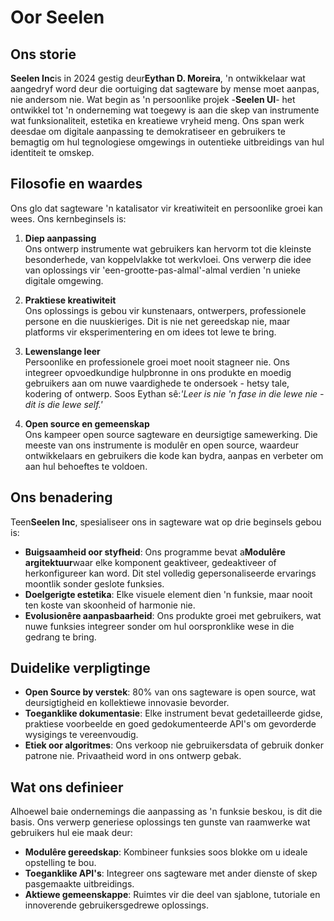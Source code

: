 # Oor Seelen

## Ons storie

**Seelen Inc**is in 2024 gestig deur**Eythan D. Moreira**, 'n ontwikkelaar wat
aangedryf word deur die oortuiging dat sagteware by mense moet aanpas, nie
andersom nie. Wat begin as 'n persoonlike projek -**Seelen UI**- het ontwikkel
tot 'n onderneming wat toegewy is aan die skep van instrumente wat
funksionaliteit, estetika en kreatiewe vryheid meng. Ons span werk deesdae om
digitale aanpassing te demokratiseer en gebruikers te bemagtig om hul
tegnologiese omgewings in outentieke uitbreidings van hul identiteit te omskep.

## Filosofie en waardes

Ons glo dat sagteware 'n katalisator vir kreatiwiteit en persoonlike groei kan
wees. Ons kernbeginsels is:

1. **Diep aanpassing**\
   Ons ontwerp instrumente wat gebruikers kan hervorm tot die kleinste
   besonderhede, van koppelvlakke tot werkvloei. Ons verwerp die idee van
   oplossings vir 'een-grootte-pas-almal'-almal verdien 'n unieke digitale
   omgewing.

2. **Praktiese kreatiwiteit**\
   Ons oplossings is gebou vir kunstenaars, ontwerpers, professionele persone en
   die nuuskieriges. Dit is nie net gereedskap nie, maar platforms vir
   eksperimentering en om idees tot lewe te bring.

3. **Lewenslange leer**\
   Persoonlike en professionele groei moet nooit stagneer nie. Ons integreer
   opvoedkundige hulpbronne in ons produkte en moedig gebruikers aan om nuwe
   vaardighede te ondersoek - hetsy tale, kodering of ontwerp. Soos Eythan
   sê:_'Leer is nie 'n fase in die lewe nie - dit is die lewe self.'_

4. **Open source en gemeenskap**\
   Ons kampeer open source sagteware en deursigtige samewerking. Die meeste van
   ons instrumente is modulêr en open source, waardeur ontwikkelaars en
   gebruikers die kode kan bydra, aanpas en verbeter om aan hul behoeftes te
   voldoen.

## Ons benadering

Teen**Seelen Inc**, spesialiseer ons in sagteware wat op drie beginsels gebou
is:

- **Buigsaamheid oor styfheid**: Ons programme bevat a**Modulêre
  argitektuur**waar elke komponent geaktiveer, gedeaktiveer of herkonfigureer
  kan word. Dit stel volledig gepersonaliseerde ervarings moontlik sonder
  geslote funksies.
- **Doelgerigte estetika**: Elke visuele element dien 'n funksie, maar nooit ten
  koste van skoonheid of harmonie nie.
- **Evolusionêre aanpasbaarheid**: Ons produkte groei met gebruikers, wat nuwe
  funksies integreer sonder om hul oorspronklike wese in die gedrang te bring.

## Duidelike verpligtinge

- **Open Source by verstek**: 80% van ons sagteware is open source, wat
  deursigtigheid en kollektiewe innovasie bevorder.
- **Toeganklike dokumentasie**: Elke instrument bevat gedetailleerde gidse,
  praktiese voorbeelde en goed gedokumenteerde API's om gevorderde wysigings te
  vereenvoudig.
- **Etiek oor algoritmes**: Ons verkoop nie gebruikersdata of gebruik donker
  patrone nie. Privaatheid word in ons ontwerp gebak.

## Wat ons definieer

Alhoewel baie ondernemings die aanpassing as 'n funksie beskou, is dit die
basis. Ons verwerp generiese oplossings ten gunste van raamwerke wat gebruikers
hul eie maak deur:

- **Modulêre gereedskap**: Kombineer funksies soos blokke om u ideale opstelling
  te bou.
- **Toeganklike API's**: Integreer ons sagteware met ander dienste of skep
  pasgemaakte uitbreidings.
- **Aktiewe gemeenskappe**: Ruimtes vir die deel van sjablone, tutoriale en
  innoverende gebruikersgedrewe oplossings.
